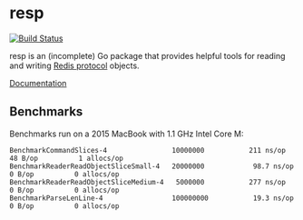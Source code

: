 resp
====

[![Build Status](https://travis-ci.org/stvp/resp.svg?branch=master)](https://travis-ci.org/stvp/resp)

resp is an (incomplete) Go package that provides helpful tools for
reading and writing [Redis protocol][resp] objects.

[Documentation][docs]

[resp]: http://redis.io/topics/protocol
[docs]: http://godoc.org/github.com/stvp/resp

Benchmarks
----------

Benchmarks run on a 2015 MacBook with 1.1 GHz Intel Core M:

    BenchmarkCommandSlices-4              	10000000	       211 ns/op	      48 B/op	       1 allocs/op
    BenchmarkReaderReadObjectSliceSmall-4 	20000000	        98.7 ns/op	       0 B/op	       0 allocs/op
    BenchmarkReaderReadObjectSliceMedium-4	 5000000	       277 ns/op	       0 B/op	       0 allocs/op
    BenchmarkParseLenLine-4               	100000000	        19.3 ns/op	       0 B/op	       0 allocs/op

